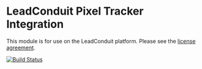 # LeadConduit Pixel Tracker Integration

This module is for use on the LeadConduit platform. Please see the [license agreement](http://creativecommons.org/licenses/by-nc-nd/4.0/).

[![Build Status](https://travis-ci.org/activeprospect/leadconduit-integration-pixeltracker.png?branch=master)](https://travis-ci.org/activeprospect/leadconduit-integration-pixeltracker)
